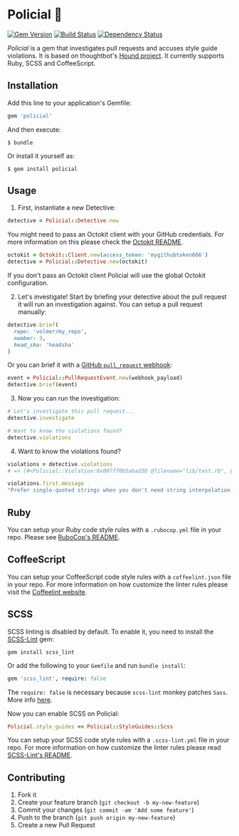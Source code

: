 # Policial :cop:

[![Gem Version](https://badge.fury.io/rb/policial.svg)](http://badge.fury.io/rb/policial)
[![Build Status](https://travis-ci.org/volmer/policial.svg)](https://travis-ci.org/volmer/policial)
[![Dependency Status](https://gemnasium.com/volmer/policial.svg)](https://gemnasium.com/volmer/policial)

*Policial* is a gem that investigates pull requests and accuses style guide
violations. It is based on thoughtbot's
[Hound project](https://github.com/thoughtbot/hound).
It currently supports Ruby, SCSS and CoffeeScript.

## Installation

Add this line to your application's Gemfile:

```ruby
gem 'policial'
```

And then execute:

    $ bundle

Or install it yourself as:

    $ gem install policial

## Usage

1. First, instantiate a new Detective:
  ```ruby
  detective = Policial::Detective.new
  ```

  You might need to pass an Octokit client with your GitHub credentials.
  For more information on this please check the
  [Octokit README](https://github.com/octokit/octokit.rb).

  ```ruby
  octokit = Octokit::Client.new(access_token: 'mygithubtoken666')
  detective = Policial::Detective.new(octokit)
  ```
  If you don't pass an Octokit client Policial will use the global Octokit
  configuration.

2. Let's investigate! Start by briefing your detective about the pull request it
  will run an investigation against. You can setup a pull request manually:

  ```ruby
  detective.brief(
    repo: 'volmer/my_repo',
    number: 3,
    head_sha: 'headsha'
  )
  ```

  Or you can brief it with a
  [GitHub `pull_request` webhook](https://developer.github.com/webhooks):

  ```ruby
  event = Policial::PullRequestEvent.new(webhook_payload)
  detective.brief(event)
  ```

3. Now you can run the investigation:

  ```ruby
  # Let's investigate this pull request...
  detective.investigate

  # Want to know the violations found?
  detective.violations
  ```

4. Want to know the violations found?
  ```ruby
  violations = detective.violations
  # => [#<Policial::Violation:0x007ff0b5abad30 @filename="lib/test.rb", @line_number=1, ...>]

  violations.first.message
  "Prefer single-quoted strings when you don't need string interpolation or special symbols."
  ```

## Ruby

You can setup your Ruby code style rules with a `.rubocop.yml` file in
your repo. Please see [RuboCop's README](https://github.com/bbatsov/rubocop).

## CoffeeScript

You can setup your CoffeeScript code style rules with a `coffeelint.json`
file in your repo. For more information on how customize the linter rules please
visit the [Coffeelint website](https://coffelint.org).

## SCSS

SCSS linting is disabled by default. To enable it, you need to install the
[SCSS-Lint](https://github.com/brigade/scss-lint) gem:

```
gem install scss_lint
```

Or add the following to your `Gemfile` and run `bundle install`:

```ruby
gem 'scss_lint', require: false
```

The `require: false` is necessary because `scss-lint` monkey patches `Sass`.
More info [here](https://github.com/brigade/scss-lint#installation).

Now you can enable SCSS on Policial:

```ruby
Policial.style_guides << Policial::StyleGuides::Scss
```

You can setup your SCSS code style rules with a `.scss-lint.yml` file in your
repo. For more information on how customize the linter rules please
read [SCSS-Lint's README](https://github.com/brigade/scss-lint#configuration).

## Contributing

1. Fork it
2. Create your feature branch (`git checkout -b my-new-feature`)
3. Commit your changes (`git commit -am 'Add some feature'`)
4. Push to the branch (`git push origin my-new-feature`)
5. Create a new Pull Request
